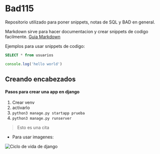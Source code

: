 # Bad115

Repositorio utilizado para poner snippets, notas de SQL y BAD en general.

Markdown sirve para hacer documentacion y crear snippets de codigo facilmente.
[Guia Markdown](https://github.com/adam-p/markdown-here/wiki/Markdown-Cheatsheet)


Ejemplos para usar snippets de codigo:

```sql
SELECT * from usuarios
```

```javascript
console.log('hello world')
```

## Creando encabezados

#### Pasos para crear una app en django

1. Crear venv
2. activarlo
3. ```python3 manage.py startapp prueba```
4. ```python3 manage.py runserver```

> Esto es una cita

- Para usar imagenes:

![Ciclo de vida de django](https://learnbatta.com/media/cache/10/73/107391fd54a85f2fa6ed34ec937906c5.png)
